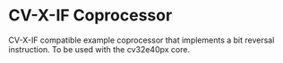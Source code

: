 # CV-X-IF Coprocessor

CV-X-IF compatible example coprocessor that implements a bit reversal instruction. To be
used with the cv32e40px core.
